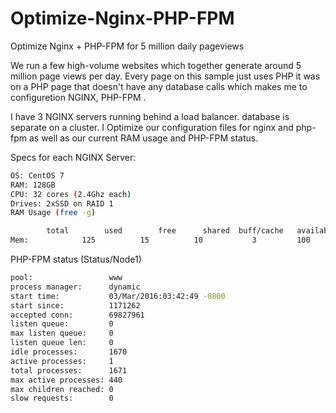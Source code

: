 # Optimize-Nginx-PHP-FPM
Optimize Nginx + PHP-FPM for 5 million daily pageviews

We run a few high-volume websites which together generate around 5 million page views per day.  Every page on this sample just uses PHP it was on a PHP page that doesn't have any database calls which makes me to configuretion NGINX, PHP-FPM .

I have 3 NGINX servers running behind a load balancer.  database is separate on a cluster. I Optimize our configuration files for nginx and php-fpm as well as our current RAM usage and PHP-FPM status. 

Specs for each NGINX Server:
```bash
OS: CentOS 7
RAM: 128GB
CPU: 32 cores (2.4Ghz each)
Drives: 2xSSD on RAID 1
RAM Usage (free -g)
```

```bash       
        total        used        free      shared  buff/cache   available
Mem:            125          15          10           3         100         103
```
PHP-FPM status (Status/Node1)
```bash
pool:                 www
process manager:      dynamic
start time:           03/Mar/2016:03:42:49 -0800
start since:          1171262
accepted conn:        69827961
listen queue:         0
max listen queue:     0
listen queue len:     0
idle processes:       1670
active processes:     1
total processes:      1671
max active processes: 440
max children reached: 0
slow requests:        0
```
